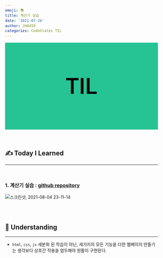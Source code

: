 ```yaml
---
emoji: 📚
title: 계산기 실습
date: '2021-07-26'
author: JH8459
categories: CodeStates TIL
---
```


![github-blog.png](../../assets/common/TIL.jpeg)

<br>

## ✍️ <b>T</b>oday <b>I</b> <b>L</b>earned

---

<br>

### 1. 계산기 실습 : <a href="https://github.com/JH8459/CodeStates/tree/master/CodeStates_task/im-sprint-calculator-master" target="_blank">github repository</a>

![스크린샷, 2021-08-04 23-11-14](https://user-images.githubusercontent.com/83164003/128197051-cbb545e9-21bb-4d2c-bade-96c5aba58890.png)

<br>
<br>

## 🤔 Understanding

---

- `html`, `css`, `js` 세분화 된 학습이 아닌, 세가지의 모든 기능을 더한 웹페이지 만들기는 생각보다 상호간 작용을 염두해야 원활이 구현된다.

<br>
<br>

```toc

```
